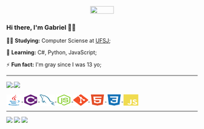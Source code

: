 <p align="center">
<img src="https://github.com/gdruumond/Studies/blob/main/Others/giphy.gif" width="35%" height="35%" style="position:absolut" frameBorder="0" class="giphy-embed" allowFullScreen></div><p><a href="https://giphy.com/gifs/the-simpsons-computer-confused-citBl9yPwnUOs"></a></p></p>

### Hi there, I'm Gabriel 👩‍💻

:man_student: **Studying:** Computer Sciense at [UFSJ](https://www.ufsj.edu.br
);

🌱 **Learning:** C#, Python, JavaScript;

⚡ **Fun fact:** I'm gray since I was 13 yo;

---

 <div>
  <a href="https://github.com/gdruumond">
  <img height="150em" align="center" src="https://github-readme-stats.vercel.app/api?username=gdruumond&show_icons=true&theme=react&include_all_commits=true&count_private=true&hide_rank=true&hide_title=true"/>
  <img height="150em" align="center" src="https://github-readme-stats.vercel.app/api/top-langs/?username=gdruumond&layout=compact&langs_count=7&theme=react&hide_title=true"/>   
</div>
  
<div style="display: inline_block"><br>
  <img align="center" alt="Java" height="30" width="40" src="https://raw.githubusercontent.com/devicons/devicon/master/icons/java/java-original.svg">
  <img align="center" alt="C#" height="30" width="40" src="https://raw.githubusercontent.com/devicons/devicon/master/icons/csharp/csharp-plain.svg">
  <img align="center" alt="MySQL" height="30" width="40" src="https://raw.githubusercontent.com/devicons/devicon/master/icons/mysql/mysql-plain.svg">
  <img align="center" alt="Node" height="30" width="40" src="https://raw.githubusercontent.com/devicons/devicon/master/icons/nodejs/nodejs-plain.svg">
  <img align="center" alt="Git" height="30" width="40" src="https://raw.githubusercontent.com/devicons/devicon/master/icons/git/git-plain.svg">
  <img align="center" alt="HTML" height="30" width="40" src="https://raw.githubusercontent.com/devicons/devicon/master/icons/html5/html5-plain.svg">
  <img align="center" alt="CSS" height="30" width="40" src="https://raw.githubusercontent.com/devicons/devicon/master/icons/css3/css3-plain.svg">
  <img align="center" alt="JavaScript" height="30" width="40" src="https://raw.githubusercontent.com/devicons/devicon/master/icons/javascript/javascript-plain.svg">
</div>

---
 
<div> 
  <a href = "mailto:gdruumond@gmail.com"><img src="https://img.shields.io/badge/-Gmail-%23333?style=for-the-badge&logo=gmail&logoColor=white" target="_blank"></a>
  <a href="https://www.linkedin.com/in/drumondgabriel/" target="_blank"><img src="https://img.shields.io/badge/-LinkedIn-%230077B5?style=for-the-badge&logo=linkedin&logoColor=white" target="_blank"></a>
  <a href=".........." target="_blank"><img src="https://img.shields.io/badge/Stack_Overflow-FE7A16?style=for-the-badge&logo=stack-overflow&logoColor=white" target="_blank"></a>
</div>
